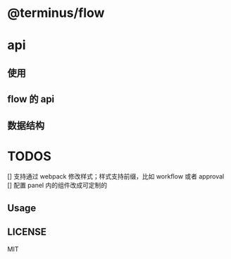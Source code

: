# @terminus/flow

# api

## 使用

## flow 的 api

## 数据结构

# TODOS
[] 支持通过 webpack 修改样式；样式支持前缀，比如 workflow 或者 approval
[] 配置 panel 内的组件改成可定制的

## Usage

## LICENSE

MIT
